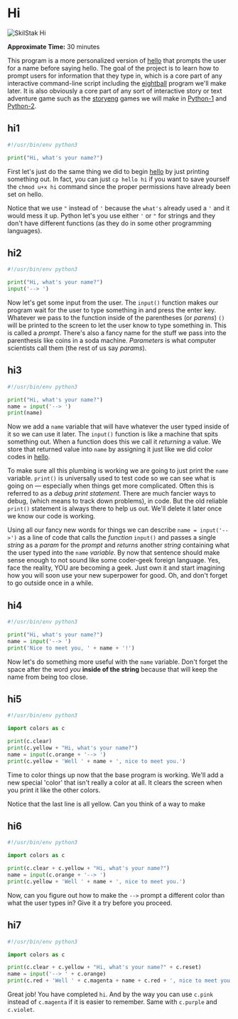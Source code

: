# Hi

![SkilStak Hi](http://skilstak.github.io/images/skilstak-hi.png)

**Approximate Time:** 30 minutes

This program is a more personalized version of [hello](../hello) that
prompts the user for a name before saying hello. The goal of the
project is to learn how to prompt users for information that they type in,
which is a core part of any interactive command-line script including the
[eightball](../eightball) program we'll make later. It is also obviously
a core part of any sort of interactive story or text adventure game such as
the [storyeng](http://github.com/storyeng) games we will make in
[Python-1](http://github.com/skilstak/python-1) and 
[Python-2](http://github.com/skilstak/python-2).

## hi1

```python
#!/usr/bin/env python3

print("Hi, what's your name?")
```

First let's just do the same thing we did to begin [hello](../hello) by just
printing something out. In fact, you can just `cp hello hi` if you want to
save yourself the `chmod u+x hi` command since the proper permissions have
already been set on hello.

Notice that we use `"` instead of `'` because the `what's` already used
a `'` and it would mess it up. Python let's you use either `'` or `"`
for strings and they don't have different functions (as they do in some
other programming languages).

## hi2

```python
#!/usr/bin/env python3

print("Hi, what's your name?")
input('--> ')
```

Now let's get some input from the user. The `input()` function makes
our program wait for the user to type something in and press the
enter key. Whatever we pass to the function inside of the parentheses
(or *parens*) `()` will be printed to the screen to let the user know
to type something in. This is called a *prompt*. There's also a fancy
name for the stuff we pass into the parenthesis like coins in a soda
machine. *Parameters* is what computer scientists call them (the rest
of us say *params*).

## hi3

```python
#!/usr/bin/env python3

print("Hi, what's your name?")
name = input('--> ')
print(name)
```

Now we add a `name` variable that will have whatever the user typed
inside of it so we can use it later.  The `input()` function is like
a machine that spits something out. When a function does this we call
it *returning* a value. We store that returned value into `name` by
assigning it just like we did color codes in [hello](../hellow).

To make sure all this plumbing is working we are going to just print
the `name` variable. `print()` is universally used to test code so
we can see what is going on &mdash; especially when things get more
complicated. Often this is referred to as a *debug print statement*. There
are much fancier ways to debug, (which means to track down problems),
in code. But the old reliable `print()` statement is always there to
help us out. We'll delete it later once we know our code is working.

Using all our fancy new words for things we can describe `name =
input('-->')` as a line of code that calls the *function* `input()` and
passes a single *string* as a *param* for the *prompt* and *returns*
another *string* containing what the user typed into the `name`
*variable*. By now that sentence should make sense enough to not sound
like some coder-geek foreign language. Yes, face the reality, YOU are
becoming a geek. Just own it and start imagining how you will soon use
your new superpower for good. Oh, and don't forget to go outside once
in a while.

## hi4

```python
#!/usr/bin/env python3

print("Hi, what's your name?")
name = input('--> ')
print('Nice to meet you, ' + name + '!')
```

Now let's do something more useful with the `name` variable. Don't forget
the space after the word *you* **inside of the string** because that will
keep the name from being too close.

## hi5

```python
#!/usr/bin/env python3

import colors as c

print(c.clear)
print(c.yellow + "Hi, what's your name?")
name = input(c.orange + '--> ')
print(c.yellow + 'Well ' + name + ', nice to meet you.')

```

Time to color things up now that the base program is working. We'll add
a new special 'color' that isn't really a color at all. It clears the
screen when you print it like the other colors.

Notice that the last line is all yellow. Can you think of a way to make

## hi6

```python
#!/usr/bin/env python3

import colors as c

print(c.clear + c.yellow + "Hi, what's your name?")
name = input(c.orange + '--> ')
print(c.yellow + 'Well ' + name + ', nice to meet you.')
```
Now, can you figure out how to make the `-->` prompt a different color than
what the user types in? Give it a try before you proceed.

## hi7

```python
#!/usr/bin/env python3

import colors as c

print(c.clear + c.yellow + "Hi, what's your name?" + c.reset)
name = input('--> ' + c.orange)
print(c.red + 'Well ' + c.magenta + name + c.red + ', nice to meet you.')
```

Great job! You have completed `hi`. And by the way you can use `c.pink`
instead of `c.magenta` if it is easier to remember. Same with `c.purple`
and `c.violet`.
